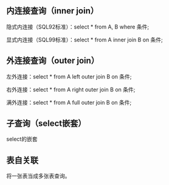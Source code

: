 ## 内连接查询（inner join）

隐式内连接（SQL92标准）：select * from A, B where 条件;

显式内连接（SQL99标准）：select * from A inner join B on 条件;

## 外连接查询（outer join）

左外连接：select * from A left outer join B on 条件;

右外连接：select * from A right outer join B on 条件;

满外连接：select * from A full outer join B on 条件;

## 子查询（select嵌套）

select的嵌套

## 表自关联

将一张表当成多张表查询。

